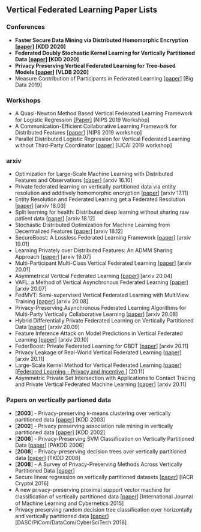 ## Vertical Federated Learning Paper Lists

### Conferences

* **Faster Secure Data Mining via Distributed Homomorphic Encryption [[paper](https://www.kdd.org/kdd2020/accepted-papers/view/faster-secure-data-mining-via-distributed-homomorphic-encryption)] [KDD 2020]**
* **Federated Doubly Stochastic Kernel Learning for Vertically Partitioned Data [[paper](https://www.kdd.org/kdd2020/accepted-papers/view/federated-doubly-stochastic-kernel-learning-for-vertically-partitioned-data)] [KDD 2020]**
* **Privacy Preserving Vertical Federated Learning for Tree-based Models [[paper](https://arxiv.org/abs/2008.06170)] [VLDB 2020]**
* Measure Contribution of Participants in Federated Learning [[paper](https://arxiv.org/pdf/1909.08525.pdf)] [Big Data 2019]

### Workshops

* A Quasi-Newton Method Based Vertical Federated Learning Framework for Logistic Regression [[Paper]](https://arxiv.org/abs/1912.00513) [NIPS 2019 Workshop]
* A Communication-Efficient Collaborative Learning Framework for Distributed Features [[paper](https://arxiv.org/abs/1912.11187)] [NIPS 2019 workshop]
* Parallel Distributed Logistic Regression for Vertical Federated Learning without Third-Party Coordinator [[paper](https://arxiv.org/abs/1911.09824)] [IJCAI 2019 workshop]

### arxiv

* Optimization for Large-Scale Machine Learning with Distributed Features and Observations [[paper](https://arxiv.org/abs/1610.10060)] [arxiv 16.10]
* Private federated learning on vertically partitioned data via entity resolution and additively homomorphic encryption [[paper](https://arxiv.org/abs/1711.10677)] [arxiv 17.11]
* Entity Resolution and Federated Learning get a Federated Resolution [[paper](https://arxiv.org/abs/1803.04035)] [arxiv 18.03]
* Split learning for health: Distributed deep learning without sharing raw patient data [[paper](https://arxiv.org/abs/1812.00564)] [arxiv 18.12]
* Stochastic Distributed Optimization for Machine Learning from Decentralized Features [[paper](https://arxiv.org/abs/1812.06415)] [arxiv 18.12]
* SecureBoost: A Lossless Federated Learning Framework [[paper](https://arxiv.org/abs/1901.08755)] [arxiv 19.01]
* Learning Privately over Distributed Features: An ADMM Sharing Approach [[paper](https://arxiv.org/abs/1907.07735)] [arxiv 19.07]
* Multi-Participant Multi-Class Vertical Federated Learning [[paper](https://arxiv.org/abs/2001.11154)] [arxiv 20.01]
* Asymmetrical Vertical Federated Learning [[paper](https://arxiv.org/abs/2004.07427)] [arxiv 20.04]
* VAFL: a Method of Vertical Asynchronous Federated Learning [[paper](https://arxiv.org/abs/2007.06081)] [arxiv 20.07]
* FedMVT: Semi-supervised Vertical Federated Learning with MultiView Training [[paper](https://arxiv.org/pdf/2008.10838)] [arxiv 20.08]
* Privacy-Preserving Asynchronous Federated Learning Algorithms for Multi-Party Vertically Collaborative Learning [[paper](https://arxiv.org/pdf/2008.06233.pdf)] [arxiv 20.08]
* Hybrid Differentially Private Federated Learning on Vertically Partitioned Data [[paper](https://arxiv.org/pdf/2009.02763)] [arxiv 20.09]
* Feature Inference Attack on Model Predictions in Vertical Federated Learning [[paper](https://arxiv.org/pdf/2010.10152)] [arxiv 20.10]
* FederBoost: Private Federated Learning for GBDT [[paper](https://arxiv.org/abs/2011.02796)] [arxiv 20.11]
* Privacy Leakage of Real-World Vertical Federated Learning [[paper](https://arxiv.org/pdf/2011.09290)] [arxiv 20.11]
* Large-Scale Kernel Method for Vertical Federated Learning [[paper](https://link.springer.com/content/pdf/10.1007%2F978-3-030-63076-8.pdf)] [[Federated Learning - Privacy and Incentive ](https://www.springer.com/gp/book/9783030630751)] [20.11]
* Asymmetric Private Set Intersection with Applications to Contact Tracing and Private Vertical Federated Machine Learning [[paper](https://arxiv.org/pdf/2011.09350)] [arxiv 20.11]

### Papers on vertically partioned data

* [**2003**] - Privacy-preserving k-means clustering over vertically partitioned data [[paper](https://www.cerias.purdue.edu/tools_and_resources/bibtex_archive/archive/2003-47.pdf)] [KDD 2003]
* [**2002**] - Privacy preserving association rule mining in vertically partitioned data [[paper](https://www.cs.purdue.edu/homes/clifton/DistDM/kdd02.pdf)] [KDD 2002]
* [**2006**] - Privacy-Preserving SVM Classification on Vertically Partitioned Data [[paper](http://citeseerx.ist.psu.edu/viewdoc/download?doi=10.1.1.309.361&rep=rep1&type=pdf)] [PAKDD 2006]
* [**2008**] - Privacy-preserving decision trees over vertically partitioned data [[paper](http://citeseerx.ist.psu.edu/viewdoc/download?doi=10.1.1.329.3951&rep=rep1&type=pdf)] [TKDD 2008]
* [**2008**] - A Survey of Privacy-Preserving Methods Across Vertically Partitioned Data [[paper](https://www.sci-hub.ren/10.1007/978-0-387-70992-5_14)]
* Secure linear regression on vertically partitioned datasets [[paper](https://pdfs.semanticscholar.org/1f99/6f3ed94538d5cea66c1cb6ef3adfed9cdd24.pdf)] [IACR Cryptol 2016]
* A new privacy-preserving proximal support vector machine for classiﬁcation of vertically partitioned data [[paper](https://link.springer.com/content/pdf/10.1007/s13042-014-0245-1.pdf)] [International Journal of Machine Learning and Cybernetics 2015]
* Privacy preserving random decision tree classification over horizontally and vertically partitioned data [[paper](https://ieeexplore.ieee.org/abstract/document/8511953/)] [DASC/PiCom/DataCom/CyberSciTech 2018]
